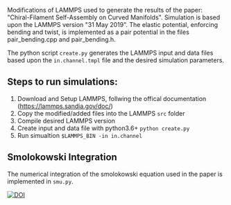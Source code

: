 Modifications of LAMMPS used to generate the results of the paper: "Chiral-Filament Self-Assembly on Curved Manifolds".
Simulation is based upon the LAMMPS version "31 May 2019".
The elastic potential, enforcing bending and twist, is implemented as a pair potential in the files pair_bending.cpp and pair_bending.h.

The python script `create.py` generates the LAMMPS input and data files based upon the `in.channel.tmpl` file and the desired simulation parameters.

Steps to run simulations:
----

1. Download and Setup LAMMPS, follwing the offical documentation (https://lammps.sandia.gov/doc/)
1. Copy the modified/added files into the LAMMPS `src` folder
1. Compile desired LAMMPS version
1. Create input and data file with python3.6+ `python create.py`
1. Run simualtion `$LAMMPS_BIN -in in.channel`


Smolokowski Integration
----

The numerical integration of the smolokowski equation used in the paper is implemented in `smu.py`.

[![DOI](https://zenodo.org/badge/281688627.svg)](https://zenodo.org/badge/latestdoi/281688627)
